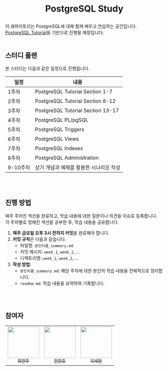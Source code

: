 # <p align="center">PostgreSQL Study</p> 
이 레파지토리는 PostgreSQL에 대해 함께 배우고 연습하는 공간입니다.  
[PostgreSQL Tutorial](https://www.postgresqltutorial.com/)을 기반으로 진행될 예정입니다.
<br><br>

## 스터디 플랜
본 스터디는 다음과 같은 일정으로 진행됩니다.  

| 일정  | 내용                                 |
|----|------------------------------------|
| 1주차 | PostgreSQL Tutorial Section 1-7   |
| 2주차 | PostgreSQL Tutorial Section 8-12  |
| 3주차 | PostgreSQL Tutorial Section 13-17 |
| 4주차 | PostgreSQL PL/pgSQL                |
| 5주차 | PostgreSQL Triggers                |
| 6주차 | PostgreSQL Views                   |
| 7주차 | PostgreSQL Indexes                 |
| 8주차 | PostgreSQL Administration          |
| 9-10주차 | 상기 개념과 예제를 활용한 시나리오 작성 |

<br><br>
## 진행 방법
매주 주어진 섹션을 완료하고, 학습 내용에 대한 질문이나 의견을 이슈로 등록합니다.  
각 주차별로 정해진 섹션을 공부한 후, 학습 내용을 공유합니다.  

1. **매주 금요일 오후 3시 전까지 커밋**을 완료해야 합니다.
2. **커밋 규칙**은 다음과 같습니다.
     - 파일명: `본인이름_summary.md`
     - 커밋 메시지: `week_1`, `week_2`, ...
     - 디렉토리명: `week_1`, `week_2`, ...
3. **작성 방법**:
     - `본인이름_summary.md`: 해당 주차에 대한 본인의 학습 내용을 전체적으로 정리합니다.
     - `readme.md`: 학습 내용을 요약하여 기록합니다.

<br><br>

## 참여자
<table>
    <td align="center"><a href="https://github.com/yeonjoochoi"><img src="https://github.com/yeonjoochoi.png" width="100px;" /><br /><sub>최연주</sub></a><br /></td>
    <td align="center"><a href="https://github.com/ChanoJeon"><img src="https://github.com/ChanoJeon.png" width="100px;" /><br /><sub>전찬호</sub></a><br /></td>
    <td align="center"><a href="https://github.com/sehyun-DBA"><img src="https://github.com/sehyun-DBA.png" width="100px;" /><br /><sub>이세현</sub></a><br /></td>
</table>
